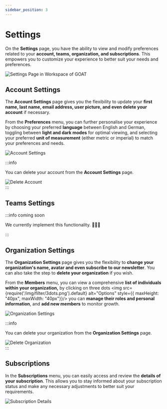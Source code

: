 ```yaml
---
sidebar_position: 3
---
```


# Settings

On the **Settings** page, you have the ability to view and modify preferences related to your **account, teams, organization, and subscriptions**. This empowers you to customize your experience to better suit your needs and preferences.

<div style={{ display: 'flex', flexDirection: 'column', alignItems: 'center'}}>
  <img src={require('/img/workspace/settings/settings_general.gif').default} alt="Settings Page in Workspace of GOAT" style={{ maxHeight: "auto", maxWidth: "auto", objectFit: "cover"}}/>
</div> 

## Account Settings

The **Account Settings** page gives you the flexibility to update your **first name, last name, email address, user picture, and even delete your account** if necessary.

From the **Preferences** menu, you can further personalise your experience by choosing your preferred **language** between English and German, toggling between **light and dark modes** for optimal viewing, and selecting your preferred **unit of measurement** (either metric or imperial) to match your preferences and needs.


<div style={{ display: 'flex', flexDirection: 'column', alignItems: 'center'}}>
  <img src={require('/img/workspace/settings/account_settings.png').default} alt="Account Settings" style={{ maxHeight: "auto", maxWidth: "auto", objectFit: "cover"}}/>
</div> 

<p>
</p>

:::info

You can delete your account from the **Account Settings** page.

<div style={{ display: 'flex', flexDirection: 'column', alignItems: 'center'}}>
  <img src={require('/img/workspace/settings/delete_account.png').default} alt="Delete Account" style={{ maxHeight: "auto", maxWidth: "auto", objectFit: "cover"}}/>
</div> 
:::


## Teams Settings

:::info coming soon

We currently implement this functionality. 🧑🏻‍💻

:::

## Organization Settings

The **Organization Settings** page gives you the flexibility to **change your organization's name, avatar and even subscribe to our newsletter**. You can also take the step to **delete your organization** if you wish.

From the **Members** menu, you can view a comprehensive **list of individuals within your organization,** by clicking on three dots <img src={require('/img/filter/3dots.png').default} alt="Options" style={{ maxHeight: "40px", maxWidth: "40px"}}/> you can **manage their roles and personal information**, and **add new members** to monitor growth.

<div style={{ display: 'flex', flexDirection: 'column', alignItems: 'center'}}>
  <img src={require('/img/workspace/settings/organization_settings.png').default} alt="Organization Settings" style={{ maxHeight: "auto", maxWidth: "auto", objectFit: "cover"}}/>
</div> 

<p>
</p>


:::info

You can delete your organization from the **Organization Settings** page.

<div style={{ display: 'flex', flexDirection: 'column', alignItems: 'center'}}>
  <img src={require('/img/workspace/settings/delete_organization.png').default} alt="Delete Organization" style={{ maxHeight: "auto", maxWidth: "auto", objectFit: "cover"}}/>
</div> 
:::


## Subscriptions

In the **Subscriptions** menu, you can easily access and review the **details of your subscription**. This allows you to stay informed about your subscription status and make any necessary adjustments to better suit your requirements.

<div style={{ display: 'flex', flexDirection: 'column', alignItems: 'center'}}>
  <img src={require('/img/workspace/settings/subscription_settings.png').default} alt="Subscription Details" style={{ maxHeight: "auto", maxWidth: "auto", objectFit: "cover"}}/>
</div> 